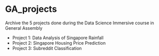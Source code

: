 # GA_projects
Archive the 5 projects done during the Data Science Immersive course in General Assembly 
- Project 1: Data Analysis of Singapore Rainfall
- Project 2: Singapore Housing Price Prediction
- Project 3: Subreddit Classification
